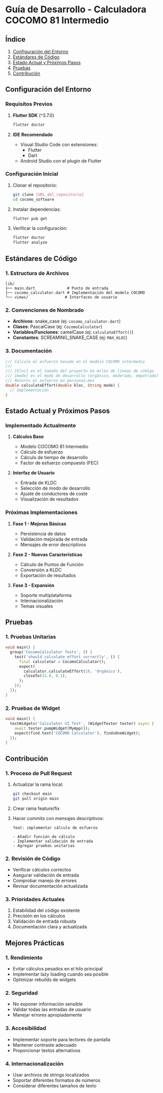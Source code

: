 # Guía de Desarrollo - Calculadora COCOMO 81 Intermedio

## Índice
1. [Configuración del Entorno](#configuración-del-entorno)
2. [Estándares de Código](#estándares-de-código)
3. [Estado Actual y Próximos Pasos](#estado-actual-y-próximos-pasos)
4. [Pruebas](#pruebas)
5. [Contribución](#contribución)

## Configuración del Entorno

### Requisitos Previos
1. **Flutter SDK** (^3.7.0)
   ```bash
   flutter doctor
   ```

2. **IDE Recomendado**
   - Visual Studio Code con extensiones:
     - Flutter
     - Dart
   - Android Studio con el plugin de Flutter

### Configuración Inicial
1. Clonar el repositorio:
   ```bash
   git clone [URL_del_repositorio]
   cd cocomo_software
   ```

2. Instalar dependencias:
   ```bash
   flutter pub get
   ```

3. Verificar la configuración:
   ```bash
   flutter doctor
   flutter analyze
   ```

## Estándares de Código

### 1. Estructura de Archivos
```
lib/
├── main.dart              # Punto de entrada
├── cocomo_calculator.dart # Implementación del modelo COCOMO
└── views/                # Interfaces de usuario
```

### 2. Convenciones de Nombrado
- **Archivos**: snake_case (ej: `cocomo_calculator.dart`)
- **Clases**: PascalCase (ej: `CocomoCalculator`)
- **Variables/Funciones**: camelCase (ej: `calculateEffort()`)
- **Constantes**: SCREAMING_SNAKE_CASE (ej: `MAX_KLOC`)

### 3. Documentación
```dart
/// Calcula el esfuerzo basado en el modelo COCOMO intermedio
/// 
/// [kloc] es el tamaño del proyecto en miles de líneas de código
/// [mode] es el modo de desarrollo (orgánico, moderado, empotrado)
/// Returns el esfuerzo en personas-mes
double calculateEffort(double kloc, String mode) {
  // Implementación
}
```

## Estado Actual y Próximos Pasos

### Implementado Actualmente
1. **Cálculos Base**
   - Modelo COCOMO 81 Intermedio
   - Cálculo de esfuerzo
   - Cálculo de tiempo de desarrollo
   - Factor de esfuerzo compuesto (FEC)

2. **Interfaz de Usuario**
   - Entrada de KLDC
   - Selección de modo de desarrollo
   - Ajuste de conductores de coste
   - Visualización de resultados

### Próximas Implementaciones
1. **Fase 1 - Mejoras Básicas**
   - Persistencia de datos
   - Validación mejorada de entrada
   - Mensajes de error descriptivos

2. **Fase 2 - Nuevas Características**
   - Cálculo de Puntos de Función
   - Conversión a KLDC
   - Exportación de resultados

3. **Fase 3 - Expansión**
   - Soporte multiplataforma
   - Internacionalización
   - Temas visuales

## Pruebas

### 1. Pruebas Unitarias
```dart
void main() {
  group('CocomoCalculator Tests', () {
    test('should calculate effort correctly', () {
      final calculator = CocomoCalculator();
      expect(
        calculator.calculateEffort(10, 'Orgánico'),
        closeTo(31.8, 0.1),
      );
    });
  });
}
```

### 2. Pruebas de Widget
```dart
void main() {
  testWidgets('Calculator UI Test', (WidgetTester tester) async {
    await tester.pumpWidget(MyApp());
    expect(find.text('COCOMO Calculator'), findsOneWidget);
  });
}
```

## Contribución

### 1. Proceso de Pull Request
1. Actualizar la rama local:
   ```bash
   git checkout main
   git pull origin main
   ```

2. Crear rama feature/fix

3. Hacer commits con mensajes descriptivos:
   ```
   feat: implementar cálculo de esfuerzo
   
   - Añadir función de cálculo
   - Implementar validación de entrada
   - Agregar pruebas unitarias
   ```

### 2. Revisión de Código
- Verificar cálculos correctos
- Asegurar validación de entrada
- Comprobar manejo de errores
- Revisar documentación actualizada

### 3. Prioridades Actuales
1. Estabilidad del código existente
2. Precisión en los cálculos
3. Validación de entrada robusta
4. Documentación clara y actualizada

## Mejores Prácticas

### 1. Rendimiento
- Evitar cálculos pesados en el hilo principal
- Implementar lazy loading cuando sea posible
- Optimizar rebuilds de widgets

### 2. Seguridad
- No exponer información sensible
- Validar todas las entradas de usuario
- Manejar errores apropiadamente

### 3. Accesibilidad
- Implementar soporte para lectores de pantalla
- Mantener contraste adecuado
- Proporcionar textos alternativos

### 4. Internacionalización
- Usar archivos de strings localizados
- Soportar diferentes formatos de números
- Considerar diferentes tamaños de texto 
